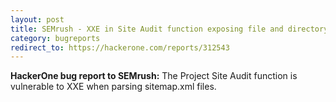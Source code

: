 ```yaml
---
layout: post
title: SEMrush - XXE in Site Audit function exposing file and directory contents
category: bugreports
redirect_to: https://hackerone.com/reports/312543
---
```


**HackerOne bug report to SEMrush:** The Project Site Audit function is vulnerable to XXE when parsing sitemap.xml files.
